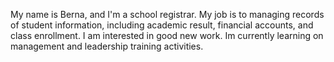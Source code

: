 My name is Berna, and I'm a school registrar. My job is to managing records of student information, including
academic result, financial accounts, and class enrollment. I am interested in good new work. Im currently learning
on management and leadership training activities. 
